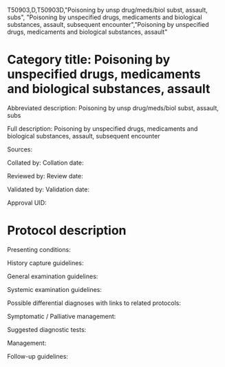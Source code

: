 T50903,D,T50903D,"Poisoning by unsp drug/meds/biol subst, assault, subs", "Poisoning by unspecified drugs, medicaments and biological substances, assault, subsequent encounter","Poisoning by unspecified drugs, medicaments and biological substances, assault"
# Category title: Poisoning by unspecified drugs, medicaments and biological substances, assault

Abbreviated description: Poisoning by unsp drug/meds/biol subst, assault, subs

Full description: Poisoning by unspecified drugs, medicaments and biological substances, assault, subsequent encounter

Sources:

Collated by:
Collation date:

Reviewed by:
Review date:

Validated by:
Validation date:

Approval UID:

# Protocol description

Presenting conditions:

History capture guidelines:

General examination guidelines:

Systemic examination guidelines:

Possible differential diagnoses with links to related protocols:

Symptomatic / Palliative management:

Suggested diagnostic tests:

Management:

Follow-up guidelines:
